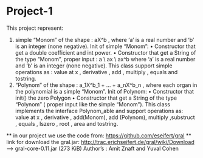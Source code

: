 # Project-1

This project represent:
1. simple “Monom” of the shape : aX^b , where ‘a’ is a real number and ‘b’ is an
integer (none negative). Init of simple “Monom”:
• Constructor that get a double coefficient and int power.
• Constructor that get a String of the type “Monom”, proper input : a \ ax \ ax^b
where ‘a’ is a real number and ‘b’ is an integer (none negative).
This class support simple operations as : value at x , derivative , add , multiply , equals and tostring.
2. “Polynom” of the shape : a_1X^b_1 + ... + a_nX^b_n , where each organ in the polynomial is a simple “Monom”.
Init of Polynom:
• Constructor that init() the zero Polygon
• Constructor that get a String of the type “Polynom” ( proper input like the simple “Monom”).
This class implements the interface Polynom_able and support operations as: value at x , derivative , add(Monom), add (Polynom), multiply ,substruct , equals , Iszero , root , area and tostring.

** in our project we use the code from: https://github.com/eseifert/gral
** link for download the gral.jar: http://trac.erichseifert.de/gral/wiki/Download  --> ​gral-core-0.11.jar (273 KiB)
Author’s : Amit Znaft and Yuval Cohen
